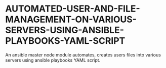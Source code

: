 # AUTOMATED-USER-AND-FILE-MANAGEMENT-ON-VARIOUS-SERVERS-USING-ANSIBLE-PLAYBOOKS-YAML-SCRIPT
An ansible master node module automates, creates users files into various servers using ansible playbooks YAML script.
